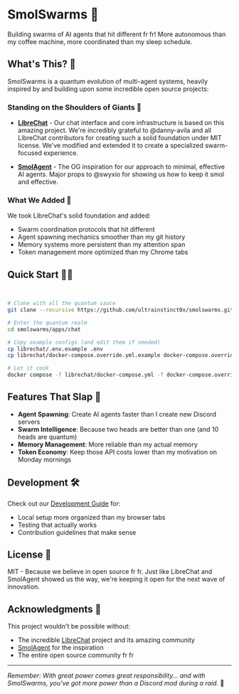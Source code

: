 # SmolSwarms 🌊

Building swarms of AI agents that hit different fr fr! More autonomous than my coffee machine, more coordinated than my sleep schedule.

## What's This? 🤔

SmolSwarms is a quantum evolution of multi-agent systems, heavily inspired by and building upon some incredible open source projects:

### Standing on the Shoulders of Giants 🙏

- **[LibreChat](https://github.com/danny-avila/LibreChat)** - Our chat interface and core infrastructure is based on this amazing project. We're incredibly grateful to @danny-avila and all LibreChat contributors for creating such a solid foundation under MIT license. We've modified and extended it to create a specialized swarm-focused experience.

- **[SmolAgent](https://github.com/smol-ai/agent)** - The OG inspiration for our approach to minimal, effective AI agents. Major props to @swyxio for showing us how to keep it smol and effective.

### What We Added 🚀

We took LibreChat's solid foundation and added:
- Swarm coordination protocols that hit different
- Agent spawning mechanics smoother than my git history
- Memory systems more persistent than my attention span
- Token management more optimized than my Chrome tabs

## Quick Start 🏃‍♂️

```bash


# Clone with all the quantum sauce
git clone --recursive https://github.com/ultrainstinct0x/smolswarms.git

# Enter the quantum realm
cd smolswarms/apps/chat

# Copy example configs (and edit them if needed)
cp librechat/.env.example .env
cp librechat/docker-compose.override.yml.example docker-compose.override.yml

# Let it cook
docker compose -f librechat/docker-compose.yml -f docker-compose.override.yml up
```

## Features That Slap 💯

- **Agent Spawning**: Create AI agents faster than I create new Discord servers
- **Swarm Intelligence**: Because two heads are better than one (and 10 heads are quantum)
- **Memory Management**: More reliable than my actual memory
- **Token Economy**: Keep those API costs lower than my motivation on Monday mornings

## Development 🛠️

Check out our [Development Guide](docs/development.md) for:
- Local setup more organized than my browser tabs
- Testing that actually works
- Contribution guidelines that make sense

## License 📜

MIT - Because we believe in open source fr fr. Just like LibreChat and SmolAgent showed us the way, we're keeping it open for the next wave of innovation.

## Acknowledgments 🙏

This project wouldn't be possible without:
- The incredible [LibreChat](https://github.com/danny-avila/LibreChat) project and its amazing community
- [SmolAgent](https://github.com/smol-ai/agent) for the inspiration
- The entire open source community fr fr

---

*Remember: With great power comes great responsibility... and with SmolSwarms, you've got more power than a Discord mod during a raid.* 💪
